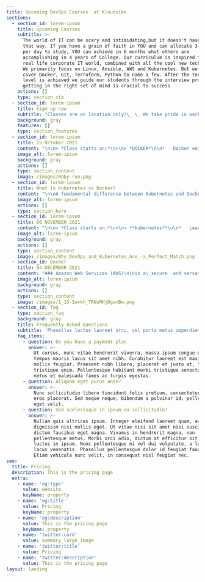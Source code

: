 ```yaml
---
title: Upcoming DevOps Courses  at Kloudvibe
sections:
  - section_id: lorem-ipsum
    title: Upcoming Courses
    subtitle: >-
      The world of IT can be scary and intimidating,but it doesn't have to be
      that way. If you have a grain of faith in YOU and can allocate 3-4 hours
      per day to study, YOU can achieve in 6 months what others are
      accomplishing in 4 years of College. Our curriculum is inspired from the
      real life corporate IT world, combined with all the cool new technologies.
      We primarily focus on Linux, Ansible, AWS and Kubernetes. But we also
      cover Docker, Git, Terraform, Python to name a few. After the technical
      level is achieved we guide our students through the interview process, as
      getting in the right set of mind is crucial to success
    actions: []
    type: section_cta
  - section_id: lorem-ipsum
    title: Sign up now
    subtitle: "Classes are on location only!\_ \_ We take pride in working directly with our students"
    background: gray
    features: []
    type: section_features
  - section_id: lorem-ipsum
    title: 25 October 2021
    content: "\n\n> *Class starts on:*\n>\n> *DOCKER*\n\n*   Docker enables you to separate your applications from your infrastructure so you can deliver software quickly.\n\n*   With Docker, you can manage your infrastructure in the same ways you manage your applications.\n\n*   By taking advantage of Docker’s methodologies for shipping, testing, and deploying code quickly.\n\n*   Significantly reduce the delay between writing code and running it in production.\n\n*   Docker works with all development tools you use including VS Code, CircleCI and GitHub. Leveraging Docker images to efficiently develop your own unique applications on Windows and Mac.\_\n"
    image_alt: lorem-ipsum
    background: gray
    actions: []
    type: section_content
    image: /images/Moby-run.png
  - section_id: lorem-ipsum
    title: What is Kubernetes vs Docker?
    content: "\n\nA fundamental difference between Kubernetes and Docker is that\_Kubernetes is meant to run across a cluster while Docker runs on a single node. Kubernetes is more extensive than Docker Swarm and is meant to coordinate clusters of nodes at scale in production in an efficient manner.\n"
    image_alt: lorem-ipsum
    actions: []
    type: section_hero
  - section_id: lorem-ipsum
    title: 06 NOVEMBER 2021
    content: "\n\n> *Class starts on:*\n>\n> **kubernetes**\n\n*   Learn everything\_*Kubernetes*\_offers for each particular pattern, with tested conclusions.\n\n*   Get detailed, reusable\_*Kubernetes*\_patterns for container deployment and orchestration.\n"
    image_alt: lorem-ipsum
    background: gray
    actions: []
    type: section_content
    image: /images/Why_DevOps_and_Kubernetes_Are_-a_Perfect_Match.png
  - section_id: Docker
    title: 04 DECEMBER 2021
    content: "### Amazon Web Services (AWS)\n\nis a\_secure  and versatile cloud services platform, offering compute power, database storage, content delivery and other functionality to help businesses scale and grow.\n"
    image_alt: lorem-ipsum
    background: gray
    actions: []
    type: section_content
    image: /images/1_1S-Iwvkh_TRNuMHjDgavBw.png
  - section_id: faq
    type: section_faq
    background: gray
    title: Frequently Asked Questions
    subtitle: 'Phasellus luctus laoreet arcu, vel porta metus imperdiet sit amet.'
    faq_items:
      - question: Do you have a payment plan
        answer: >-
          Ut cursus, nunc vitae hendrerit viverra, massa ipsum congue quam, sed
          tempus mauris lacus sit amet nibh. Curabitur laoreet est maximus
          mollis feugiat. Praesent nibh libero, placerat et justo at, luctus
          tristique enim. Pellentesque habitant morbi tristique senectus et
          netus et malesuada fames ac turpis egestas.
      - question: Aliquam eget purus ante?
        answer: >-
          Nunc sollicitudin libero tincidunt felis pretium, consectetur aliquam
          eros placerat. Sed neque neque, bibendum a pulvinar id, pellentesque
          eget velit.
      - question: Sed scelerisque in ipsum eu sollicitudin?
        answer: >-
          Nullam quis ultrices ipsum. Integer eleifend laoreet quam, ac
          dignissim nisi mollis eget. Ut vitae nisi sit amet nisi suscipit
          dictum faucibus eget magna. Vivamus in hendrerit magna, non
          pellentesque metus. Morbi orci odio, dictum at efficitur sit amet,
          luctus in ipsum. Nunc pellentesque mi vel dui vulputate, a lobortis
          lacus venenatis. Phasellus pellentesque dolor id feugiat faucibus.
          Etiam vehicula nunc velit, in consequat nisl feugiat nec.
seo:
  title: Pricing
  description: This is the pricing page
  extra:
    - name: 'og:type'
      value: website
      keyName: property
    - name: 'og:title'
      value: Pricing
      keyName: property
    - name: 'og:description'
      value: This is the pricing page
      keyName: property
    - name: 'twitter:card'
      value: summary_large_image
    - name: 'twitter:title'
      value: Pricing
    - name: 'twitter:description'
      value: This is the pricing page
layout: landing
---
```

